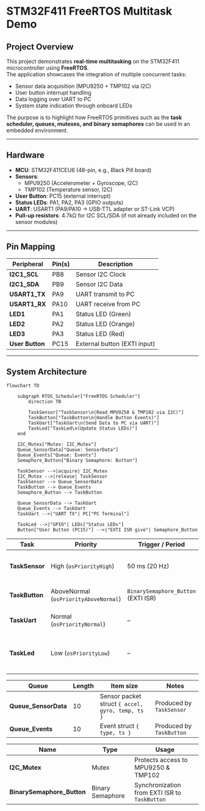 # STM32F411 FreeRTOS Multitask Demo

## Project Overview
This project demonstrates **real-time multitasking** on the STM32F411 microcontroller using **FreeRTOS**.  
The application showcases the integration of multiple concurrent tasks:
- Sensor data acquisition (MPU9250 + TMP102 via I2C)
- User button interrupt handling
- Data logging over UART to PC
- System state indication through onboard LEDs  

The purpose is to highlight how FreeRTOS primitives such as the **task scheduler, queues, mutexes, and binary semaphores** can be used in an embedded environment.

---

## Hardware
- **MCU**: STM32F411CEU6 (48-pin, e.g., Black Pill board)  
- **Sensors**:  
  - MPU9250 (Accelerometer + Gyroscope, I2C)  
  - TMP102 (Temperature sensor, I2C)  
- **User Button**: PC15 (external interrupt)  
- **Status LEDs**: PA1, PA2, PA3 (GPIO outputs)  
- **UART**: USART1 (PA9/PA10 → USB-TTL adapter or ST-Link VCP)  
- **Pull-up resistors**: 4.7kΩ for I2C SCL/SDA (if not already included on the sensor modules)  

---

## Pin Mapping

| Peripheral   | Pin(s) | Description                  |
|--------------|--------|------------------------------|
| **I2C1_SCL** | PB8    | Sensor I2C Clock             |
| **I2C1_SDA** | PB9    | Sensor I2C Data              |
| **USART1_TX**| PA9    | UART transmit to PC          |
| **USART1_RX**| PA10   | UART receive from PC         |
| **LED1**     | PA1    | Status LED (Green)           |
| **LED2**     | PA2    | Status LED (Orange)          |
| **LED3**     | PA3    | Status LED (Red)             |
| **User Button** | PC15| External button (EXTI input) |

---

## System Architecture

```mermaid
flowchart TD

    subgraph RTOS_Scheduler["FreeRTOS Scheduler"]
        direction TB

        TaskSensor["TaskSensor\n(Read MPU9250 & TMP102 via I2C)"]
        TaskButton["TaskButton\n(Handle Button Events)"]
        TaskUart["TaskUart\n(Send Data to PC via UART)"]
        TaskLed["TaskLed\n(Update Status LEDs)"]
    end

    I2C_Mutex["Mutex: I2C_Mutex"]
    Queue_SensorData["Queue: SensorData"]
    Queue_Events["Queue: Events"]
    Semaphore_Button["Binary Semaphore: Button"]

    TaskSensor -->|acquire| I2C_Mutex
    I2C_Mutex -->|release| TaskSensor
    TaskSensor --> Queue_SensorData
    TaskButton --> Queue_Events
    Semaphore_Button --> TaskButton

    Queue_SensorData --> TaskUart
    Queue_Events --> TaskUart
    TaskUart -->|"UART TX"| PC["PC Terminal"]

    TaskLed -->|"GPIO"| LEDs["Status LEDs"]
    Button["User Button (PC15)"] -->|"EXTI ISR give"| Semaphore_Button
```

| Task           | Priority                              | Trigger / Period                    | Input                              | Output             | Function                                                       |
| -------------- | ------------------------------------- | ----------------------------------- | ---------------------------------- | ------------------ | -------------------------------------------------------------- |
| **TaskSensor** | High (`osPriorityHigh`)               | 50 ms (20 Hz)                       | –                                  | `Queue_SensorData` | Read MPU9250 & TMP102 (sequential)                             |
| **TaskButton** | AboveNormal (`osPriorityAboveNormal`) | `BinarySemaphore_Button` (EXTI ISR) | –                                  | `Queue_Events`     | Count button presses / mode toggle                             |
| **TaskUart**   | Normal (`osPriorityNormal`)           | –                                   | `Queue_SensorData`, `Queue_Events` | PC UART            | Send logs as line-based JSON/CSV                               |
| **TaskLed**    | Low (`osPriorityLow`)                 | –                                   | –                                  | LED status         | Indicate system state (green/normal, orange/button, red/error) |


| Queue                | Length | Item size                                        | Notes                    |
| -------------------- | ------ | ------------------------------------------------ | ------------------------ |
| **Queue_SensorData** | 10     | Sensor packet struct `{ accel, gyro, temp, ts }` | Produced by `TaskSensor` |
| **Queue_Events**     | 10     | Event struct `{ type, ts }`                      | Produced by `TaskButton` |


| Name                       | Type             | Usage                                         |
| -------------------------- | ---------------- | --------------------------------------------- |
| **I2C_Mutex**              | Mutex            | Protects access to MPU9250 & TMP102           |
| **BinarySemaphore_Button** | Binary Semaphore | Synchronization from EXTI ISR to `TaskButton` |
